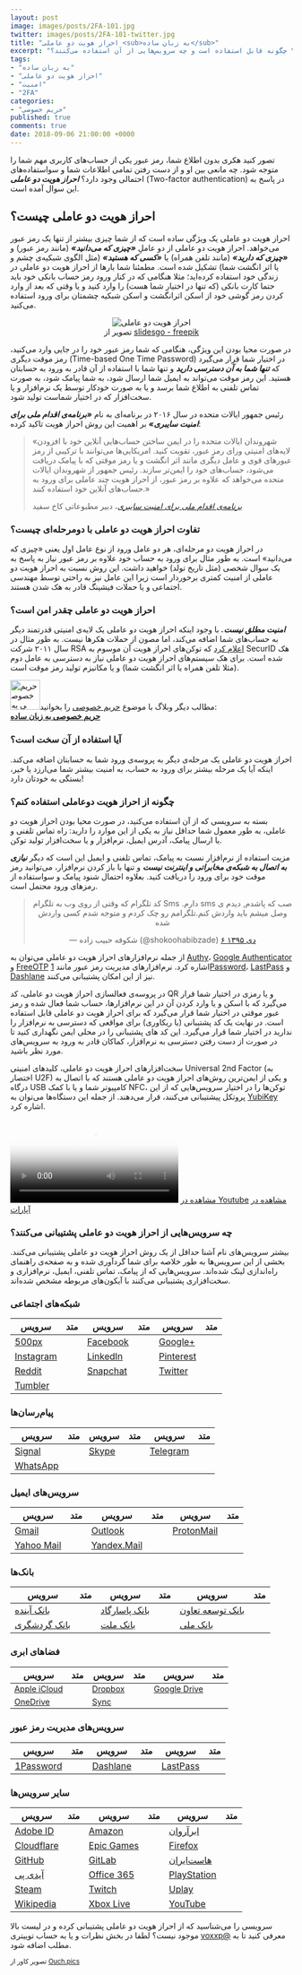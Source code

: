 ```yaml
---
layout: post
image: images/posts/2FA-101.jpg
twitter: images/posts/2FA-101-twitter.jpg
title: "احراز هویت دو عاملی <sub>به زبان ساده</sub>"
excerpt: "احراز هویت دو عاملی چیست و چگونه به امنیت حساب‌های شما کمک می‌کند؟ چگونه قابل استفاده است و چه سرویس‌هایی از آن استفاده می‌کنند؟"
tags:
- "به زبان ساده"
- "احراز هویت دو عاملی"
- "امنیت"
- "2FA"
categories:
- "حریم خصوصی"
published: true
comments: true
date: 2018-09-06 21:00:00 +0000
---
```


تصور کنید هکری بدون اطلاع شما، رمز عبور یکی از حساب‌های کاربری مهم شما را متوجه شود. چه مانعی بین او و از دست رفتن تمامی اطلاعات شما و سواستفاده‌های احتمالی وجود دارد؟ ***احراز هویت دو عاملی*** (Two-factor authentication) در پاسخ به این سوال آمده است.

## احراز هویت دو عاملی چیست؟
احراز هویت دو عاملی یک ویژگی ساده است که از شما چیزی بیشتر از تنها یک رمز عبور می‌خواهد. احراز هویت دو عاملی از دو عاملِ ***«چیزی که می‌دانید»*** (مانند رمز عبور) و ***«چیزی که دارید»*** (مانند تلفن همراه) یا ***«کسی که هستید»*** (مثل الگوی شبکیه‌ی چشم و یا اثر انگشت شما) تشکیل شده است. مطمئنا شما بارها از احراز هویت دو عاملی در زندگی خود استفاده کرده‌اید؛ مثلا هنگامی که در کنار ورود رمز حساب بانکی خود باید حتما کارت بانکی (که  تنها در اختیار شما هست) را وارد کنید و یا وقتی که بعد از وارد کردن رمز گوشی خود از اسکن اثرانگشت و اسکن شبکیه چشمتان برای ورود استفاده می‌کنید.

<center><figure class="figure">
  <img src="https://typo.ir/images/posts/2FA-illustration.png" class="figure-img img-fluid rounded" alt="احراز هویت دو عاملی">
  <figcaption class="figure-caption text-center">تصویر از <a href="https://www.freepik.com/free-photos-vectors/card" title="freepik" rel="nofollow" target="_blank">slidesgo - freepik</a></figcaption>
</figure></center>

در صورت محیا بودن این ویژگی، هنگامی که شما رمز عبور خود را در جایی وارد می‌کنید، رمز موقت دیگری (Time-based One Time Password) در اختیار شما قرار می‌گیرد که ***تنها شما به آن دسترسی دارید*** و تنها شما با استفاده از آن قادر به ورود به حسابتان هستید. این رمز موقت می‌تواند به ایمیل شما ارسال شود، به شما پیامک شود، به صورت تماس تلفنی به اطلاع شما برسد و یا به صورت خودکار توسط یک نرم‌افزار و یا سخت‌افزار که در اختیار شماست تولید شود.

رئیس جمهور ایالات متحده در سال ۲۰۱۶ در برنامه‌ای به نام ***«برنامه‌ی اقدام ملی برای امنیت سایبری»*** بر اهمیت این روش احراز هویت تاکید کرده:
<blockquote class="blockquote">
  <p class="mb-0">«شهروندان ایالات متحده را در ایمن ساختن حساب‌هایی آنلاین خود با افزودن لایه‌های امنیتی ورای رمز عبور، تقویت کنید. امریکایی‌ها می‌توانند با ترکیبی از رمز عبورهای قوی و عامل دیگری مانند اثر انگشت و یا رمز موقتی که با پیامک دریافت می‌شود، حساب‌های خود را ایمن‌تر سازند. رئیس جمهور از شهروندان ایالات متحده می‌خواهد که علاوه بر رمز عبور، از  احراز هویت چند عاملی برای ورود به حساب‌های آنلاین خود استفاده کنند.»</p>
  <footer class="blockquote-footer"><cite title="Source Title"><a href="https://obamawhitehouse.archives.gov/the-press-office/2016/02/09/fact-sheet-cybersecurity-national-action-plan" title="Cybersecurity National Action Plan" rel="nofollow" target="_blank">برنامه‌ی اقدام ملی برای امنیت سایبری</a></cite>، دبیر مطبوعاتی کاخ سفید</footer>
</blockquote>

### تفاوت احراز هویت دو عاملی با دومرحله‌ای چیست؟
در احراز هویت دو مرحله‌ای، هر دو عامل ورود از نوع عامل اول یعنی «چیزی که می‌دانید» است. به طور مثال برای ورود به حساب خود علاوه بر رمز عبور نیاز به پاسخ به یک سوال شخصی (مثل تاریخ تولد) خواهید داشت. این روش نسبت به احراز هویت دو عاملی از امنیت کمتری برخوردار است زیرا این عامل نیز به راحتی توسط مهندسی اجتماعی و یا حملات فیشینگ قادر به هک شدن هستند.

### احراز هویت دو عاملی چقدر امن است؟
***امنیت مطلق نیست.*** با وجود اینکه احراز هویت دو عاملی یک لایه‌ی امنیتی قدرتمند دیگر به حساب‌های شما اضافه می‌کند، اما مصون از حملات هکرها نیست. به طور مثال در سال ۲۰۱۱ شرکت RSA <a href="https://web.archive.org/web/20110515010015/http://www.rsa.com/node.aspx?id=3872" title="Open Letter to RSA Customers" rel="nofollow" target="_blank">اعلام کرد</a> که توکن‌های احراز هویت آن موسوم به SecurID هک شده است. برای هک سیستم‌های احراز هویت دو عاملی نیاز به دسترسی به عامل دوم (مثلا تلفن همراه یا اثر انگشت شما) و یا مکانیزم تولید رمز موقت است.

<div class="alert alert-secondary" role="alert"> <a href="https://typo.ir/privacy-101/" title="حریم خصوصی به زبان ساده" target="_blank" class="alert-link"><img src="https://typo.ir/images/posts/privacy-101.jpg" alt="حریم خصوصی به زبان ساده" style="width: 53px !important;height: 53px !important;" class="rounded float-right ml-3 mt-1"></a>مطالب دیگر وبلاگ با موضوع <a class="alert-link" href="https://typo.ir/categories#%D8%AD%D8%B1%DB%8C%D9%85%20%D8%AE%D8%B5%D9%88%D8%B5%DB%8C" title="حریم خصوصی" target="_blank">حریم خصوصی</a> را بخوانید:<br><strong><a href="https://typo.ir/privacy-101/" title="حریم خصوصی به زبان ساده" target="_blank" class="alert-link">حریم خصوصی به زبان ساده</a></strong> </div>

### آیا استفاده از آن سخت است؟
احراز هویت دو عاملی یک مرحله‌ی دیگر به پروسه‌ی ورود شما به حسابتان اضافه می‌کند. اینکه آیا یک مرحله بیشتر برای ورود به حساب، به امنیت بیشتر شما می‌ارزد یا خیر، بستگی به خودتان دارد!

### چگونه از احراز هویت دوعاملی استفاده کنم؟
بسته به سرویسی که از آن استفاده می‌کنید، در صورت محیا بودن احراز هویت دو عاملی، به طور معمول شما حداقل نیاز به یکی از این موارد را دارید: راه تماس تلفنی و یا ارسال پیامک، آدرس ایمیل، نرم‌افزار و یا سخت‌افزار تولید توکن.

مزیت استفاده از نرم‌افزار نسبت به پیامک، تماس تلفنی و ایمیل این است که دیگر ***نیازی به اتصال به شبکه‌ی مخابراتی و اینترنت نیست*** و تنها با باز کردن نرم‌افزار، می‌توانید رمز موقت خود برای ورود را دریافت کنید. بعلاوه احتمال شنود پیامک و سواستفاده از رمز‌های ورود محتمل است.

<center><blockquote class="twitter-tweet" data-lang="fa" data-dnt="true" data-link-color="#4ECDC4"><p lang="fa" dir="rtl">صب که پاشدم, دیدم ی sms دارم. Sms کد تلگرام که وقتی از روی وب به تلگرام وصل میشم باید واردش کنم.تلگرامم رو چک کردم و متوجه شدم کسی واردش شده</p>&mdash; شکوفه حبیب زاده (@shokoohabibzade) <a href="https://twitter.com/shokoohabibzade/status/813272340280856576?ref_src=twsrc%5Etfw">۶ دی ۱۳۹۵</a></blockquote> <script async src="https://platform.twitter.com/widgets.js" charset="utf-8"></script></center>


از جمله نرم‌افزارهای احراز هویت دو عاملی می‌توان به <a href="https://authy.com" title="Authy Two-factor Authentication (2FA) App & Guides" rel="nofollow" target="_blank">Authy</a>، <a href="https://support.google.com/accounts/answer/1066447?co=GENIE.Platform%3DAndroid&hl=en" title="Install Google Authenticator" rel="nofollow" target="_blank">Google Authenticator</a> و <a href="https://freeotp.github.io" title="FreeOTP" rel="nofollow" target="_blank">FreeOTP</a> اشاره کرد. نرم‌افزارهای مدیریت رمز عبور مانند <a href="https://1password.com" title="1Password" rel="nofollow" target="_blank">1Password</a>، <a href="https://lastpass.com/auth/" title="LastPass Authenticator" rel="nofollow" target="_blank">LastPass</a> و <a href="https://www.dashlane.com" title="Dashlane" rel="nofollow" target="_blank">Dashlane</a> نیز از این امکان پشتیبانی می‌کنند.

در پروسه‌ی فعالسازی احراز هویت دو عاملی، کد QR و یا رمزی در اختیار شما قرار می‌گیرد که با اسکن و یا وارد کردن آن در این نرم‌افزارها، حساب شما فعال شده و رمز عبور موقتی در اختیار شما قرار می‌گیرد که برای احراز هویت دو عاملی قابل استفاده است. در نهایت یک کد پشتیبانی (یا ریکاوری) برای مواقعی که دسترسی به نرم‌افزار را ندارید در اختیار شما قرار می‌گیرد. این کد های پشتیبانی را در محلی ایمن نگهداری کنید تا در صورت از دست رفتن دسترسی به نرم‌افزار، کماکان قادر به ورود به سرویس‌های مورد نظر باشید.

سخت‌افزارهای احراز هویت دو عاملی، کلیدهای امنیتی Universal 2nd Factor (به اختصار U2F) و یکی از ایمن‌ترین روش‌های احراز هویت دو عاملی هستند که با اتصال به درگاه USB کامپیوتر شما و یا با کمک NFC، توکن‌ها را در اختیار سرویس‌هایی که از این پروتکل پیشتیبانی می‌کنند، قرار می‌دهند. از جمله این دستگاه‌ها می‌توان به <a href="https://www.yubico.com" title="YubiKey Strong Two Factor Authentication" rel="nofollow" target="_blank">YubiKey</a> اشاره کرد.

<video class="embed-responsive embed-responsive-16by9" controls poster="https://raw.githubusercontent.com/typofile/localb1/982d84815763597a0ba0982fe24d7b19/2fa-cover.jpg">
    <source src="https://raw.githubusercontent.com/typofile/localb1/a35e9c68b331633c6fe292a1634dc984/2FA-Apple.mp4" type="video/mp4">
    <source src="https://raw.githubusercontent.com/typofile/localb1/8c7ae691d54c8d0cb3041b8f08a2cc11/2FA-Apple.ogg" type="video/ogg">
    <source src="https://raw.githubusercontent.com/typofile/localb1/59ea2dcff2d8f5b434e795e40edff7e5/2FA-Apple.webm" type="video/webm">
</video>
<i class="fas fa-play" style="color:#ea1d5d;"></i> <a href="https://www.youtube.com/watch?v=h8VsNGvTvbk" title="احراز هویت دو عاملی و Apple ID" rel="nofollow" target="_blank">مشاهده در Youtube</a>
<i class="fas fa-play" style="color:#ea1d5d;"></i> <a href="https://www.aparat.com/v/OmAP8" title="احراز هویت دو عاملی و Apple ID" rel="nofollow" target="_blank">مشاهده در آپارات</a>

<script type="application/ld+json">{
  "@context": "https://schema.org",
  "@type": "VideoObject",
  "name": "احراز هویت دو عاملی اپل",
  "description": "احراز هویت دو عاملی یا Two-factor authentication چیست؟ و چگونه می‌توان برای Apple ID فعال کرد؟",
  "thumbnailUrl": [
  "https://raw.githubusercontent.com/typofile/localb1/982d84815763597a0ba0982fe24d7b19/2fa-cover.jpg"
   ],
  "uploadDate": "2018-06-09T00:00:00+00:00",
  "duration": "PT40S",
  "contentUrl": "https://raw.githubusercontent.com/typofile/localb1/a35e9c68b331633c6fe292a1634dc984/2FA-Apple.mp4"
}</script>


### چه سرویس‌هایی از احراز هویت دو عاملی پشتیبانی می‌کنند؟
بیشتر سرویس‌های نام آشنا حداقل از یک روش احراز هویت دو عاملی پشتیبانی می‌کنند. بخشی از این سرویس‌ها به طور خلاصه برای شما گردآوری شده و به صفحه‌ی راهنمای راه‌اندازی لینک شده‌اند. سرویس‌هایی که از <i class="fas fa-comment-alt"></i> پیامک، <i class="fas fa-phone-square"></i> تماس تلفنی، <i class="fas fa-envelope-square"></i> ایمیل، <i class="fas fa-qrcode"></i> نرم‌افزاری و <i class="fas fa-save"></i> سخت‌افزاری پشتیبانی می‌کنند با آیکون‌های مربوطه مشخص شده‌اند.

### شبکه‌های اجتماعی

<div class="table-responsive">
<table class="table table-sm">
  <thead>
    <tr>
      <th scope="col">سرویس</th>
      <th scope="col">متد</th>
      <th scope="col">سرویس</th>
      <th scope="col">متد</th>
      <th scope="col">سرویس</th>
      <th scope="col">متد</th>
    </tr>
  </thead>
  <tbody>
    <tr>
      <td><a href="https://support.500px.com/hc/en-us/articles/205115877-How-do-I-setup-Two-Factor-Authentication" title="500px Two Factor Authentication" rel="nofollow" target="_blank">500px</a></td>
      <td><i class="fas fa-comment-alt"></i> <i class="fas fa-qrcode"></i></td> 
      <td><a href="https://www.facebook.com/help/148233965247823" title="Facebook Two Factor Authentication" rel="nofollow" target="_blank">Facebook</a></td> 
      <td><i class="fas fa-comment-alt"></i> <i class="fas fa-qrcode"></i> <i class="fas fa-save"></i></td> 
      <td><a href="https://www.google.com/intl/en-US/landing/2step/features.html" title="Google 2-step verification" rel="nofollow" target="_blank">Google+</a></td> 
      <td><i class="fas fa-comment-alt"></i> <i class="fas fa-phone-square"></i> <i class="fas fa-qrcode"></i> <i class="fas fa-save"></i></td>
    </tr>
    <tr>
      <td><a href="https://help.instagram.com/566810106808145" title="Instagram two-step verification" rel="nofollow" target="_blank">Instagram</a></td> 
    <td><i class="fas fa-comment-alt"></i> <i class="fas fa-qrcode"></i></td> 
    <td><a href="https://www.linkedin.com/help/linkedin/answer/544" title="LinkedIn two-step verification" rel="nofollow" target="_blank">LinkedIn</a></td> 
    <td><i class="fas fa-comment-alt"></i></td> 
    <td><a href="https://help.pinterest.com/en/articles/two-factor-authentication" title="Pinterest 2FA" rel="nofollow" target="_blank">Pinterest</a></td> 
    <td><i class="fas fa-comment-alt"></i> <i class="fas fa-qrcode"></i></td>
    </tr>
    <tr>
      <td><a href="https://www.reddithelp.com/en/categories/using-reddit/your-reddit-account/how-set-two-factor-authentication" title="Reddit two-step verification" rel="nofollow" target="_blank">Reddit</a></td> 
    <td><i class="fas fa-qrcode"></i></td> 
    <td><a href="https://support.snapchat.com/en-US/article/enable-login-verification" title="Snapchat two-step verification" rel="nofollow" target="_blank">Snapchat</a></td> 
    <td><i class="fas fa-comment-alt"></i> <i class="fas fa-qrcode"></i></td> 
    <td><a href="https://help.twitter.com/en/managing-your-account/two-factor-authentication" title="Twitter two-step verification" rel="nofollow" target="_blank">Twitter</a></td> 
    <td><i class="fas fa-comment-alt"></i> <i class="fas fa-qrcode"></i> <i class="fas fa-save"></i></td>
    </tr>
    <tr> 
    <td><a href="https://tumblr.zendesk.com/hc/en-us/articles/226270148-Two-factor-authentication" title="Tumbler two-step verification" rel="nofollow" target="_blank">Tumbler</a></td>
    <td><i class="fas fa-comment-alt"></i> <i class="fas fa-qrcode"></i></td> 
    <td></td><td></td><td></td><td></td> 
  </tr>
  </tbody>
</table>
</div>

### پیام‌رسان‌ها

<div class="table-responsive">
<table class="table table-sm">
  <thead>
    <tr>
      <th scope="col">سرویس</th>
      <th scope="col">متد</th>
      <th scope="col">سرویس</th>
      <th scope="col">متد</th>
      <th scope="col">سرویس</th>
      <th scope="col">متد</th>
    </tr>
  </thead>
  <tbody>
    <tr>
      <td><a href="https://support.signal.org/hc/en-us/articles/360007059792" title="Signal Registration Lock" rel="nofollow" target="_blank">Signal</a></td>
      <td><i class="fas fa-comment-alt"></i> <i class="fas fa-phone-square"></i></td>
      <td><a href="https://support.microsoft.com/en-us/help/12408/microsoft-account-about-two-step-verification" title="Skype two-step verification" rel="nofollow" target="_blank">Skype</a></td>
      <td><i class="fas fa-comment-alt"></i> <i class="fas fa-envelope-square"></i> <i class="fas fa-qrcode"></i></td>
      <td><a href="https://telegram.org/blog/sessions-and-2-step-verification" title="Telegram 2-step verification" rel="nofollow" target="_blank">Telegram</a></td>
      <td><i class="fas fa-comment-alt"></i> <i class="fas fa-phone-square"></i></td>
    </tr>
    <tr>
      <td><a href="https://faq.whatsapp.com/en/general/26000021" title="WhatsApp 2-step verification" rel="nofollow" target="_blank">WhatsApp</a></td>
      <td><i class="fas fa-comment-alt"></i> <i class="fas fa-phone-square"></i></td>
      <td></td>
      <td></td>
      <td></td>
      <td></td>
    </tr>
  </tbody>
</table>
</div>

### سرویس‌های ایمیل

<div class="table-responsive">
<table class="table table-sm">
  <thead>
    <tr>
      <th scope="col">سرویس</th>
      <th scope="col">متد</th>
      <th scope="col">سرویس</th>
      <th scope="col">متد</th>
      <th scope="col">سرویس</th>
      <th scope="col">متد</th>
    </tr>
  </thead>
  <tbody>
    <tr>
      <td><a href="https://www.google.com/intl/en-US/landing/2step/features.html" title="Gmail two-step verification" rel="nofollow" target="_blank">Gmail</a></td>
      <td><i class="fas fa-comment-alt"></i> <i class="fas fa-phone-square"></i> <i class="fas fa-qrcode"></i> <i class="fas fa-save"></i></td>
      <td><a href="https://support.microsoft.com/en-us/help/12408/microsoft-account-about-two-step-verification" title="Outlook two-step verification" rel="nofollow" target="_blank">Outlook</a></td>
      <td><i class="fas fa-comment-alt"></i> <i class="fas fa-qrcode"></i></td>
      <td><a href="https://protonmail.com/support/knowledge-base/two-factor-authentication/" title="ProtonMail two-step verification" rel="nofollow" target="_blank">ProtonMail</a></td>
      <td style="text-align: center !important;"><i class="fas fa-qrcode"></i></td>
    </tr>
    <tr>
      <td><a href="https://help.yahoo.com/kb/SLN5013.html" title="Yahoo Mail two-step verification" rel="nofollow" target="_blank">Yahoo Mail</a></td>
      <td><i class="fas fa-comment-alt"></i> <i class="fas fa-phone-square"></i></td>
      <td><a href="https://yandex.com/support/passport/authorization/twofa-on.html" title="Yandex.Mail two-step verification" rel="nofollow" target="_blank">Yandex.Mail</a></td>
      <td><i class="fas fa-qrcode"></i></td>
      <td></td>
      <td></td>
    </tr>
  </tbody>
</table>
</div>

### بانک‌ها

<div class="table-responsive">
<table class="table table-sm">
  <thead>
    <tr>
      <th scope="col">سرویس</th>
      <th scope="col">متد</th>
      <th scope="col">سرویس</th>
      <th scope="col">متد</th>
      <th scope="col">سرویس</th>
      <th scope="col">متد</th>
    </tr>
  </thead>
  <tbody>
    <tr>
      <td><a href="https://www.abplus.ir" rel="nofollow" target="_blank" title="بانک آینده">بانک آینده</a></td>
      <td><i class="fas fa-comment-alt"></i> <i class="fas fa-envelope-square"></i></td>
      <td><a href="https://ib.bpi.ir/InfoForms/PasargadResponsive_970529/LoginGuide.aspx" rel="nofollow" target="_blank" title="Pasargad two-step verification">بانک پاسارگاد</a></td>
      <td><i class="fas fa-comment-alt"></i></td>
      <td><a href="https://modern.ttbank.ir" rel="nofollow" target="_blank" title="ttbank two-step verification">بانک توسعه تعاون</a></td>
      <td><i class="fas fa-comment-alt"></i></td>
    </tr>
    <tr>
      <td><a href="https://ibank.tourism-bank.com/Login.aspx" rel="nofollow" target="_blank" title="Tourism Bank two-step verification">بانک گردشگری</a></td>
      <td><i class="fas fa-comment-alt"></i> <i class="fas fa-qrcode"></i></td>
      <td><a href="https://www.bankmellat.ir/default.aspx" rel="nofollow" target="_blank" title="Mellat Bank">بانک ملت</a></td>
      <td><i class="fas fa-comment-alt"></i></td>
      <td><a href="https://bmi.ir/landing/bam" rel="nofollow" target="_blank" title="Melli Bank two-step verification">بانک ملی</a></td>
      <td><i class="fas fa-comment-alt"></i> <i class="fas fa-qrcode"></i></td>
    </tr>
  </tbody>
</table>
</div>

### فضاهای ابری

<div class="table-responsive">
<table class="table table-sm">
  <thead>
    <tr>
      <th scope="col">سرویس</th>
      <th scope="col">متد</th>
      <th scope="col">سرویس</th>
      <th scope="col">متد</th>
      <th scope="col">سرویس</th>
      <th scope="col">متد</th>
    </tr>
  </thead>
  <tbody style="font-size: 90%;">
    <tr>
      <td><a href="https://support.apple.com/en-us/HT204152" title="Apple iCloud two-step verification" rel="nofollow" target="_blank">Apple iCloud</a></td>
      <td><i class="fas fa-comment-alt"></i> <i class="fas fa-qrcode"></i></td>
      <td><a href="https://www.dropbox.com/en/help/security/enable-two-step-verification?_locale_specific=en" title="Dropbox two-step verification" rel="nofollow" target="_blank">Dropbox</a></td>
      <td><i class="fas fa-comment-alt"></i> <i class="fas fa-qrcode"></i> <i class="fas fa-save"></i></td>
      <td><a href="https://www.google.com/intl/en-US/landing/2step/features.html" title="Google Drive" rel="nofollow" target="_blank">Google Drive</a></td>
      <td><i class="fas fa-comment-alt"></i> <i class="fas fa-phone-square"></i> <i class="fas fa-qrcode"></i> <i class="fas fa-save"></i></td>
    </tr>
    <tr>
      <td><a href="https://support.microsoft.com/en-us/help/12408/microsoft-account-about-two-step-verification" title="OneDrive" rel="nofollow" target="_blank">OneDrive</a></td>
      <td><i class="fas fa-comment-alt"></i> <i class="fas fa-qrcode"></i></td>
      <td><a href="https://www.sync.com/help/how-do-i-setup-two-factor-authentication/" title="Sync two-step verification" rel="nofollow" target="_blank">Sync</a></td>
      <td><i class="fas fa-envelope-square"></i> <i class="fas fa-qrcode"></i></td>
      <td></td>
      <td></td>
    </tr>
  </tbody>
</table>
</div>

### سرویس‌های مدیریت رمز عبور

<div class="table-responsive">
<table class="table table-sm">
  <thead>
    <tr>
      <th scope="col">سرویس</th>
      <th scope="col">متد</th>
      <th scope="col">سرویس</th>
      <th scope="col">متد</th>
      <th scope="col">سرویس</th>
      <th scope="col">متد</th>
    </tr>
  </thead>
  <tbody>
    <tr>
      <td><a href="https://support.1password.com/two-factor-authentication/" title="1Password two-step verification" rel="nofollow" target="_blank">1Password</a></td>
      <td><i class="fas fa-qrcode"></i></td>
      <td><a href="https://support.dashlane.com/hc/en-us/articles/202625042-Protect-your-account-using-Two-Factor-Authentication" title="Dashlane two-step verification" rel="nofollow" target="_blank">Dashlane</a></td>
      <td><i class="fas fa-qrcode"></i> <i class="fas fa-save"></i></td>
      <td><a href="https://support.logmeininc.com/lastpass/help/manage-trusted-devices-for-multifactor-authentication-lp030010" title="LastPass two-step verification" rel="nofollow" target="_blank">LastPass</a></td>
      <td><i class="fas fa-qrcode"></i> <i class="fas fa-save"></i></td>
    </tr>
  </tbody>
</table>
</div>

### سایر سرویس‌ها

<div class="table-responsive">
<table class="table table-sm">
  <thead>
    <tr>
      <th scope="col">سرویس</th>
      <th scope="col">متد</th>
      <th scope="col">سرویس</th>
      <th scope="col">متد</th>
      <th scope="col">سرویس</th>
      <th scope="col">متد</th>
    </tr>
  </thead>
  <tbody>
    <tr>
      <td><a href="https://helpx.adobe.com/manage-account.html#2-step-verification" title="Adobe ID two-step verification" rel="nofollow" target="_blank">Adobe ID</a></td>
      <td><i class="fas fa-comment-alt"></i> <i class="fas fa-envelope-square"></i> <i class="fas fa-qrcode"></i></td>
      <td><a href="https://www.amazon.com/gp/help/customer/display.html?nodeId=201596330" title="Amazon two-step verification" rel="nofollow" target="_blank">Amazon</a></td>
      <td><i class="fas fa-comment-alt"></i> <i class="fas fa-qrcode"></i></td>
      <td><a href="https://www.arvancloud.com/fa/" rel="nofollow" target="_blank" title="ابرآروان">ابرآروان</a></td>
      <td><i class="fas fa-envelope-square"></i></td>
    </tr>
    <tr>
      <td><a href="https://support.cloudflare.com/hc/en-us/articles/200167866-How-do-I-set-up-two-factor-authentication" title="Cloudflare two-step verification" rel="nofollow" target="_blank">Cloudflare</a></td>
      <td><i class="fas fa-qrcode"></i></td>
      <td><a href="https://epicgames.helpshift.com/a/epic-accounts/?s=epic-accounts&f=what-is-two-factor-authentication-2fa-and-how-do-i-opt-in" rel="nofollow" target="_blank" title="Epic Games two-step verification">Epic Games</a></td>
      <td><i class="fas fa-envelope-square"></i> <i class="fas fa-qrcode"></i></td>
      <td><a href="https://support.mozilla.org/en-US/kb/secure-firefox-account-two-step-authentication" title="Firefox two-step verification" rel="nofollow" target="_blank">Firefox</a></td>
      <td><i class="fas fa-qrcode"></i></td>
    </tr>
    <tr>
      <td><a href="https://help.github.com/articles/about-two-factor-authentication/" title="Github two-step verification" rel="nofollow" target="_blank">GitHub</a></td>
      <td><i class="fas fa-comment-alt"></i> <i class="fas fa-qrcode"></i> <i class="fas fa-save"></i></td>
      <td><a href="https://docs.gitlab.com/ee/user/profile/account/two_factor_authentication.html" rel="nofollow" target="_blank" title="Gitlab two-step verification">GitLab</a></td>
      <td><i class="fas fa-qrcode"></i> <i class="fas fa-save"></i></td>
      <td><a href="https://hostiran.net/clientarea.php?action=security" title="Hostiran two-step verification" rel="nofollow" target="_blank">هاست‌ایران</a></td>
      <td><i class="fas fa-comment-alt"></i></td>
    </tr>
    <tr>
      <td><a href="https://idpay.ir" title="IDPay two-step verification" rel="nofollow" target="_blank">آیدی پی</a></td>
      <td><i class="fas fa-comment-alt"></i></td>
      <td><a href="https://support.office.com/en-us/article/set-up-multi-factor-authentication-for-office-365-users-8f0454b2-f51a-4d9c-bcde-2c48e41621c6?ui=en-US&rs=en-US&ad=US" rel="nofollow" target="_blank" title="Office 365 two-step verification">Office 365</a></td>
      <td><i class="fas fa-comment-alt"></i> <i class="fas fa-phone-square"></i> <i class="fas fa-qrcode"></i></td>
      <td><a href="https://www.playstation.com/en-us/account-security/2-step-verification/" title="Playstation two-step verification" rel="nofollow" target="_blank">PlayStation</a></td>
      <td><i class="fas fa-comment-alt"></i></td>
    </tr>
    <tr>
      <td><a href="https://support.steampowered.com/kb_article.php?ref=8625-WRAH-9030" rel="nofollow" target="_blank" title="Steam Guard">Steam</a></td>
      <td><i class="fas fa-envelope-square"></i> <i class="fas fa-qrcode"></i></td>
      <td><a href="https://blog.twitch.tv/two-factor-authentication-now-available-on-your-twitch-account-b03300862ba7" rel="nofollow" target="_blank" title="Twitch two-step verification">Twitch</a></td>
      <td><i class="fas fa-comment-alt"></i> <i class="fas fa-qrcode"></i></td>
      <td><a href="https://support.ubi.com/en-GB/Faqs/000025170/Secure-your-account-with-2-Step-Verification" title="Uplay two-step verification" rel="nofollow" target="_blank">Uplay</a></td>
      <td><i class="fas fa-qrcode"></i></td>
    </tr>
    <tr>
      <td><a href="https://meta.wikimedia.org/wiki/Help:Two-factor_authentication" title="Wikipedia two-step verification" rel="nofollow" target="_blank">Wikipedia</a></td>
      <td><i class="fas fa-qrcode"></i></td>
      <td><a href="https://support.microsoft.com/en-us/help/12408/microsoft-account-about-two-step-verification" title="Xbox Live two-step verification" rel="nofollow" target="_blank">Xbox Live</a></td>
      <td><i class="fas fa-comment-alt"></i> <i class="fas fa-envelope-square"></i> <i class="fas fa-qrcode"></i></td>
      <td><a href="https://www.google.com/intl/en-US/landing/2step/features.html" title="Youtube two-step verification" rel="nofollow" target="_blank">YouTube</a></td>
      <td><i class="fas fa-comment-alt"></i> <i class="fas fa-phone-square"></i> <i class="fas fa-qrcode"></i> <i class="fas fa-save"></i></td>
    </tr>
  </tbody>
</table>
</div>

سرویسی را می‌شناسید که از احراز هویت دو عاملی پشتیبانی کرده و در لیست بالا موجود نیست؟ لطفا در بخش نظرات و یا به حساب توییتری <a href="https://twitter.com/voxxp" title="Vox Twitter Account" rel="nofollow" target="_blank">voxxp@</a> معرفی کنید تا به مطلب اضافه شود.

<small>تصویر کاور از <a href="https://icons8.com" title="Ouch.pics" rel="nofollow" target="_blank">Ouch.pics</a></small>


<script type="application/ld+json">
{
  "@context": "https://schema.org",
  "@type": "FAQPage",
  "mainEntity": [{
    "@type": "Question",
    "name": "احراز هویت دو عاملی چیست؟",
    "acceptedAnswer": {
      "@type": "Answer",
      "text": "<p>احراز هویت دو عاملی یک ویژگی ساده است که از شما چیزی بیشتر از تنها یک رمز عبور می‌خواهد. احراز هویت دو عاملی از دو عاملِ <b>«چیزی که می‌دانید»</b> (مانند رمز عبور) و <b>«چیزی که دارید»</b> (مانند تلفن همراه) یا <b>«کسی که هستید»</b> (مثل الگوی شبکیه‌ی چشم و یا اثر انگشت شما) تشکیل شده است. در صورت محیا بودن این ویژگی، هنگامی که شما رمز عبور خود را در جایی وارد می‌کنید، رمز موقت دیگری (Time-based One Time Password) در اختیار شما قرار می‌گیرد که <b>تنها شما به آن دسترسی دارید</b> و تنها شما با استفاده از آن قادر به ورود به حسابتان هستید. این رمز موقت می‌تواند به ایمیل شما ارسال شود، به شما پیامک شود، به صورت تماس تلفنی به اطلاع شما برسد و یا به صورت خودکار توسط یک نرم‌افزار و یا سخت‌افزار که در اختیار شماست تولید شود.</p>"
    }
  }, {
    "@type": "Question",
    "name": "تفاوت احراز هویت دو عاملی با دومرحله‌ای چیست؟",
    "acceptedAnswer": {
      "@type": "Answer",
      "text": "<p>در احراز هویت دو مرحله‌ای، هر دو عامل ورود از نوع عامل اول یعنی «چیزی که می‌دانید» است. به طور مثال برای ورود به حساب خود علاوه بر رمز عبور نیاز به پاسخ به یک سوال شخصی (مثل تاریخ تولد) خواهید داشت. این روش نسبت به احراز هویت دو عاملی از امنیت کمتری برخوردار است زیرا این عامل نیز به راحتی توسط مهندسی اجتماعی و یا حملات فیشینگ قادر به هک شدن هستند.</p>"
    }
  }, {
    "@type": "Question",
    "name": "احراز هویت دو عاملی چقدر امن است؟",
    "acceptedAnswer": {
      "@type": "Answer",
  "text": "<p><b>امنیت مطلق نیست.</b> با وجود اینکه احراز هویت دو عاملی یک لایه‌ی امنیتی قدرتمند دیگر به حساب‌های شما اضافه می‌کند، اما مصون از حملات هکرها نیست. برای هک سیستم‌های احراز هویت دو عاملی نیاز به دسترسی به عامل دوم (مثلا تلفن همراه یا اثر انگشت شما) و یا مکانیزم تولید رمز موقت است.</p>"
    }
  }, {
    "@type": "Question",
    "name": "آیا استفاده از احراز هویت دو عاملی سخت است؟",
    "acceptedAnswer": {
      "@type": "Answer",
      "text": "<p>احراز هویت دو عاملی یک مرحله‌ی دیگر به پروسه‌ی ورود شما به حسابتان اضافه می‌کند. اینکه آیا یک مرحله بیشتر برای ورود به حساب، به امنیت بیشتر شما می‌ارزد یا خیر، بستگی به خودتان دارد!</p>"
    }
  }, {
    "@type": "Question",
    "name": "چگونه از احراز هویت دوعاملی استفاده کنم؟",
    "acceptedAnswer": {
      "@type": "Answer",
      "text":"<p>از جمله نرم‌افزارهای احراز هویت دو عاملی می‌توان به Authy، Google Authenticator و FreeOTP اشاره کرد. نرم‌افزارهای مدیریت رمز عبور مانند 1Password، LastPass و Dashlane نیز از این امکان پشتیبانی می‌کنند.</p>"}
    }]
  }
</script>
